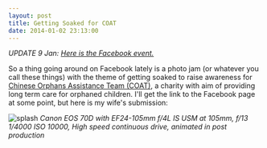 ```yaml
---
layout: post
title: Getting Soaked for COAT
date: 2014-01-02 23:13:00
---
```


*UPDATE 9 Jan: [Here is the Facebook event.](https://www.facebook.com/events/701625799856646)*

So a thing going around on Facebook lately is a photo jam (or whatever you call these things) with the theme of getting soaked to raise awareness for [Chinese Orphans Assistance Team (COAT)](http://www.eagleswingschina.org/index.php), a charity with aim of providing long term care for orphaned children. I'll get the link to the Facebook page at some point, but here is my wife's submission:

![splash](https://dl.dropboxusercontent.com/s/4zremgfnjqbjbvk/Splash.gif)
*Canon EOS 70D with EF24-105mm f/4L IS USM at 105mm, f/13 1/4000 ISO 10000, High speed continuous drive, animated in post production*

